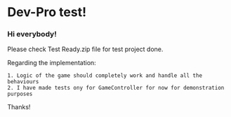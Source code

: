 # Dev-Pro test!


### Hi everybody!

Please check Test Ready.zip file for test project done.

Regarding the implementation:

```
1. Logic of the game should completely work and handle all the behaviours
2. I have made tests ony for GameController for now for demonstration purposes
```

Thanks!
